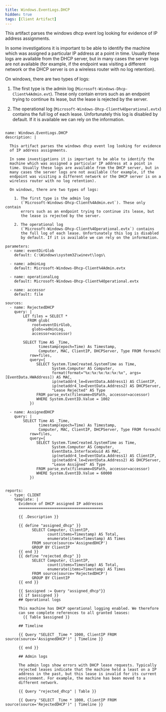 ```yaml
---
title: Windows.EventLogs.DHCP
hidden: true
tags: [Client Artifact]
---
```



This artifact parses the windows dhcp event log looking for evidence
of IP address assignments.

In some investigations it is important to be able to identify the
machine which was assigned a particular IP address at a point in
time. Usually these logs are available from the DHCP server, but in
many cases the server logs are not available (for example, if the
endpoint was visiting a different network or the DHCP server is on a
wireless router with no log retention).

On windows, there are two types of logs:

  1. The first type is the admin log
     (`Microsoft-Windows-Dhcp-Client%4Admin.evt`). These only contain
     errors such as an endpoint trying to continue its lease, but
     the lease is rejected by the server.

  2. The operational log
     (`Microsoft-Windows-Dhcp-Client%4Operational.evtx`) contains
     the full log of each lease. Unfortunately this log is disabled
     by default. If it is available we can rely on the information.


<pre><code class="language-yaml">
name: Windows.EventLogs.DHCP
description: |

  This artifact parses the windows dhcp event log looking for evidence
  of IP address assignments.

  In some investigations it is important to be able to identify the
  machine which was assigned a particular IP address at a point in
  time. Usually these logs are available from the DHCP server, but in
  many cases the server logs are not available (for example, if the
  endpoint was visiting a different network or the DHCP server is on a
  wireless router with no log retention).

  On windows, there are two types of logs:

    1. The first type is the admin log
       (`Microsoft-Windows-Dhcp-Client%4Admin.evt`). These only contain
       errors such as an endpoint trying to continue its lease, but
       the lease is rejected by the server.

    2. The operational log
       (`Microsoft-Windows-Dhcp-Client%4Operational.evtx`) contains
       the full log of each lease. Unfortunately this log is disabled
       by default. If it is available we can rely on the information.

parameters:
  - name: eventDirGlob
    default: C:\Windows\system32\winevt\logs\

  - name: adminLog
    default: Microsoft-Windows-Dhcp-Client%4Admin.evtx

  - name: operationalLog
    default: Microsoft-Windows-Dhcp-Client%4Operational.evtx

  - name: accessor
    default: file

sources:
  - name: RejectedDHCP
    query: |
        LET files = SELECT *
          FROM glob(
            root=eventDirGlob,
            globs=adminLog,
            accessor=accessor)

        SELECT Time AS _Time,
               timestamp(epoch=Time) As Timestamp,
               Computer, MAC, ClientIP, DHCPServer, Type FROM foreach(
           row=files,
           query={
              SELECT System.TimeCreated.SystemTime as Time,
                     System.Computer AS Computer,
                     format(format=&quot;%x:%x:%x:%x:%x:%x&quot;, args=[EventData.HWAddress]) AS MAC,
                     ip(netaddr4_le=EventData.Address1) AS ClientIP,
                     ip(netaddr4_le=EventData.Address2) AS DHCPServer,
                     &quot;Lease Rejected&quot; AS Type
              FROM parse_evtx(filename=OSPath, accessor=accessor)
              WHERE System.EventID.Value = 1002
           })

  - name: AssignedDHCP
    query: |
        SELECT Time AS _Time,
               timestamp(epoch=Time) As Timestamp,
               Computer, MAC, ClientIP, DHCPServer, Type FROM foreach(
           row=files,
           query={
              SELECT System.TimeCreated.SystemTime as Time,
                     System.Computer AS Computer,
                     EventData.InterfaceGuid AS MAC,
                     ip(netaddr4_le=EventData.Address1) AS ClientIP,
                     ip(netaddr4_le=EventData.Address2) AS DHCPServer,
                     &quot;Lease Assigned&quot; AS Type
              FROM parse_evtx(filename=OSPath, accessor=accessor)
              WHERE System.EventID.Value = 60000
           })


reports:
  - type: CLIENT
    template: |
      Evidence of DHCP assigned IP addresses
      ======================================

      {{ .Description }}

      {{ define &quot;assigned_dhcp&quot; }}
            SELECT Computer, ClientIP,
                   count(items=Timestamp) AS Total,
                   enumerate(items=Timestamp) AS Times
            FROM source(source=&#x27;AssignedDHCP&#x27;)
            GROUP BY ClientIP
      {{ end }}
      {{ define &quot;rejected_dhcp&quot; }}
            SELECT Computer, ClientIP,
                   count(items=Timestamp) AS Total,
                   enumerate(items=Timestamp) AS Times
            FROM source(source=&#x27;RejectedDHCP&#x27;)
            GROUP BY ClientIP
      {{ end }}

      {{ $assigned := Query &quot;assigned_dhcp&quot;}}
      {{ if $assigned }}
      ## Operational logs

      This machine has DHCP operational logging enabled. We therefore
      can see complete references to all granted leases:
        {{ Table $assigned }}

      ## Timeline

      {{ Query &quot;SELECT _Time * 1000, ClientIP FROM source(source=&#x27;AssignedDHCP&#x27;)&quot; | Timeline }}

      {{ end }}

      ## Admin logs

      The admin logs show errors with DHCP lease requests. Typically
      rejected leases indicate that the machine held a least on a IP
      address in the past, but this lease is invalid for its current
      environment. For example, the machine has been moved to a
      different network.

      {{ Query &quot;rejected_dhcp&quot; | Table }}

      {{ Query &quot;SELECT _Time * 1000, ClientIP FROM source(source=&#x27;RejectedDHCP&#x27;)&quot; | Timeline }}

</code></pre>

